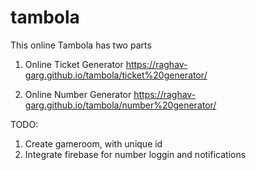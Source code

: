 # tambola

This online Tambola has two parts

1. Online Ticket Generator
  https://raghav-garg.github.io/tambola/ticket%20generator/
  
2. Online Number Generator
  https://raghav-garg.github.io/tambola/number%20generator/
  
  
TODO:
1. Create gameroom, with unique id
2. Integrate firebase for number loggin and notifications
